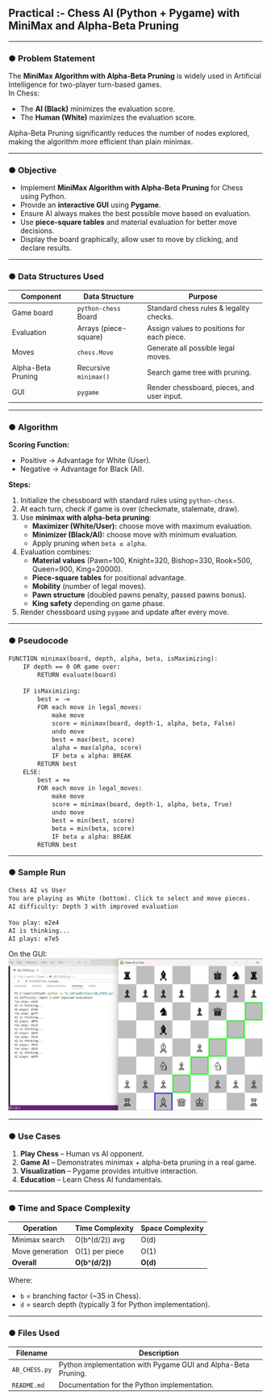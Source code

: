 ## Practical :- Chess AI (Python + Pygame) with MiniMax and Alpha-Beta Pruning  

---

### ● Problem Statement  
The **MiniMax Algorithm with Alpha-Beta Pruning** is widely used in Artificial Intelligence for two-player turn-based games.  
In Chess:  
- The **AI (Black)** minimizes the evaluation score.  
- The **Human (White)** maximizes the evaluation score.  

Alpha-Beta Pruning significantly reduces the number of nodes explored, making the algorithm more efficient than plain minimax.

---

### ● Objective  
- Implement **MiniMax Algorithm with Alpha-Beta Pruning** for Chess using Python.  
- Provide an **interactive GUI** using **Pygame**.  
- Ensure AI always makes the best possible move based on evaluation.  
- Use **piece-square tables** and material evaluation for better move decisions.  
- Display the board graphically, allow user to move by clicking, and declare results.  

---

### ● Data Structures Used  

| Component          | Data Structure         | Purpose |
|--------------------|------------------------|---------|
| Game board         | `python-chess` Board   | Standard chess rules & legality checks. |
| Evaluation         | Arrays (piece-square)  | Assign values to positions for each piece. |
| Moves              | `chess.Move`           | Generate all possible legal moves. |
| Alpha-Beta Pruning | Recursive `minimax()`  | Search game tree with pruning. |
| GUI                | `pygame`               | Render chessboard, pieces, and user input. |

---

### ● Algorithm  

**Scoring Function:**  
- Positive → Advantage for White (User).  
- Negative → Advantage for Black (AI).  

**Steps:**  
1. Initialize the chessboard with standard rules using `python-chess`.  
2. At each turn, check if game is over (checkmate, stalemate, draw).  
3. Use **minimax with alpha-beta pruning**:  
   - **Maximizer (White/User):** choose move with maximum evaluation.  
   - **Minimizer (Black/AI):** choose move with minimum evaluation.  
   - Apply pruning when `beta ≤ alpha`.  
4. Evaluation combines:  
   - **Material values** (Pawn=100, Knight=320, Bishop=330, Rook=500, Queen=900, King=20000).  
   - **Piece-square tables** for positional advantage.  
   - **Mobility** (number of legal moves).  
   - **Pawn structure** (doubled pawns penalty, passed pawns bonus).  
   - **King safety** depending on game phase.  
5. Render chessboard using `pygame` and update after every move.  

---

### ● Pseudocode  

```
FUNCTION minimax(board, depth, alpha, beta, isMaximizing):
    IF depth == 0 OR game over:
        RETURN evaluate(board)

    IF isMaximizing:
        best = -∞
        FOR each move in legal_moves:
            make move
            score = minimax(board, depth-1, alpha, beta, False)
            undo move
            best = max(best, score)
            alpha = max(alpha, score)
            IF beta ≤ alpha: BREAK
        RETURN best
    ELSE:
        best = +∞
        FOR each move in legal_moves:
            make move
            score = minimax(board, depth-1, alpha, beta, True)
            undo move
            best = min(best, score)
            beta = min(beta, score)
            IF beta ≤ alpha: BREAK
        RETURN best
```

---

### ● Sample Run  

```
Chess AI vs User
You are playing as White (bottom). Click to select and move pieces.
AI difficulty: Depth 3 with improved evaluation

You play: e2e4
AI is thinking...
AI plays: e7e5
```

On the GUI:  
![Chess GUI](chess.jpg)

---

### ● Use Cases  
1. **Play Chess** – Human vs AI opponent.  
2. **Game AI** – Demonstrates minimax + alpha-beta pruning in a real game.  
3. **Visualization** – Pygame provides intuitive interaction.  
4. **Education** – Learn Chess AI fundamentals.  

---

### ● Time and Space Complexity  

| Operation       | Time Complexity | Space Complexity |
|-----------------|-----------------|------------------|
| Minimax search  | O(b^(d/2)) avg  | O(d)             |
| Move generation | O(1) per piece  | O(1)             |
| **Overall**     | **O(b^(d/2))**  | **O(d)**         |

Where:  
- `b` = branching factor (~35 in Chess).  
- `d` = search depth (typically 3 for Python implementation).  

---

### ● Files Used  

| Filename        | Description |
|-----------------|-------------|
| `AB_CHESS.py`   | Python implementation with Pygame GUI and Alpha-Beta Pruning. |
| `README.md`     | Documentation for the Python implementation. |
